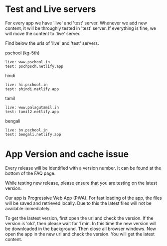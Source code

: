 # Test and Live servers

For every app we have 'live' and 'test' server. Whenever we add new content, it will be throughly tested in 'test' server. If everything is fine, we will move the content to 'live' server.

Find below the urls of 'live' and 'test' servers.

pschool (kg-5th)
```
live: www.pschool.in
test: pschpsch.netlify.app
```

hindi
```
live: hi.pschool.in
test: phindi.netlify.app
```

tamil
```
live: www.palagutamil.in
test: tamil2.netlify.app
```

bengali
```
live: bn.pschool.in
test: bengali.netlify.app
```

# App Version and cache issue

Every release will be identified with a version number. It can be found at the bottom of the FAQ page.

While testing new release, please ensure that you are testing on the latest version.

Our app is Progressive Web App (PWA). For fast loading of the app, the files will be saved and retrieved locally. Due to this the latest files will not be available immediately.

To get the lastest version, first open the url and check the version. If the version is 'old', then please wait for 1 min. In this time the new version will be downloaded in the background. Then close all browser windows. Now open the app in the new url and check the version. You will get the latest content.



